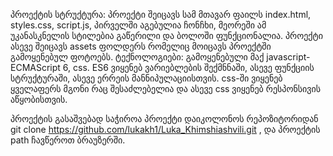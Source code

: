 პროექტის სტრუქტურა:
პროექტი შეიცავს სამ მთავარ ფაილს index.html, styles.css, script.js, პირველში აგებულია ჩონჩხი, მეორეში ამ უკანასკნელის სტილებია გაწერილი და ბოლოში ფუნქციონალია. პროექტი ასევე შეიცავს assets ფოლდერს რომელიც მოიცავს პროექტში გამოყენებულ ფოტოებს.
ტექნოლოგიები:
გამოყენებული მაქ javascript-ECMAScript 6, css. ES6 ვიყენებ ვარიებლების შექმნნაში, ასევე ფუნქციის სტრუქტურაში, ასევე ერრეის მანნიპულაციისთვის. css-ში ვიყენებ ყველაფერს მგონი რაც შესაძლებელია და ასევე css ვიყენებ რესპონსივის აწყობისთვის.

პროექტის გასაშვებად საჭიროა პროექტი დაიკოლონოს რეპოზიტორიდან git clone https://github.com/lukakh1/Luka_Khimshiashvili.git , და პროექტის path ჩავწეროთ ბრაუზერში.
